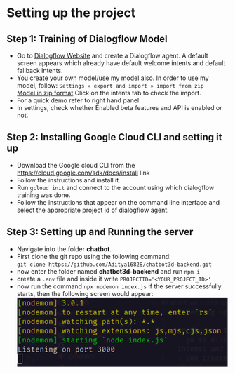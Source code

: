 # Setting up the project

## Step 1: Training of Dialogflow Model
- Go to [Dialogflow Website](https://dialogflow.cloud.google.com/) and create a Dialogflow agent. A default screen appears which already have default welcome intents and default fallback intents.
- You create your own model/use my model also. In order to use my model, follow:
`Settings » export and import » import from zip`  
[Model in zip format](https://drive.google.com/file/d/1HiorruUoeU7bif8R_2FHwu8XSxwKMXWa/view?usp=sharing)
Click on the intents tab to check the import.
- For a quick demo refer to right hand panel. 
- In settings, check whether Enabled beta features and API is enabled or not.

## Step 2: Installing Google Cloud CLI and setting it up
- Download the Google cloud CLI from the https://cloud.google.com/sdk/docs/install link
- Follow the instructions and install it.
- Run `gcloud init` and connect to the account using which dialogflow training was done.
- Follow the instructions that appear on the command line interface and select the appropriate project id of dialogflow agent.

## Step 3: Setting up and Running the server
- Navigate into the folder **chatbot**.
- First clone the git repo using the following command:  
`git clone https://github.com/Aditya16828/chatbot3d-backend.git`
- now enter the folder named **chatbot3d-backend** and run `npm i`
- create a `.env` file and inside it write `PROJECTID='<YOUR_PROJECT_ID>'`
- now run the command `npx nodemon index.js`
If the server successfully starts, then the following screen would appear:  
![server_start](./screenshots/server.png)
